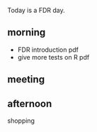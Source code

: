 Today is a FDR day. 


## morning
- FDR introduction pdf 
- give more tests on R pdf

## meeting

## afternoon
shopping

